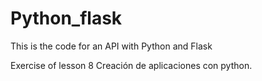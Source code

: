 # Python_flask
This is the code for an API with Python and Flask 

Exercise of lesson 8 Creación de aplicaciones con python.
